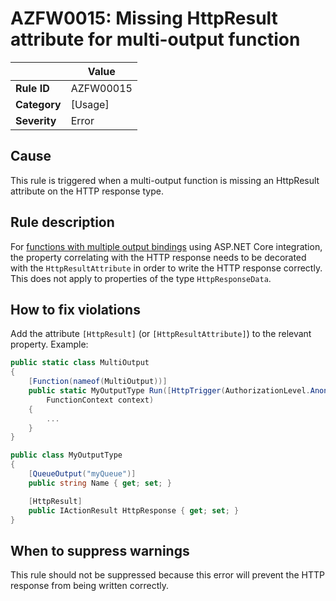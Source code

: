# AZFW0015: Missing HttpResult attribute for multi-output function

| | Value |
|-|-|
| **Rule ID** |AZFW00015|
| **Category** |[Usage]|
| **Severity** |Error|

## Cause

This rule is triggered when a multi-output function is missing an HttpResult attribute on the HTTP response type.

## Rule description

For [functions with multiple output bindings](https://learn.microsoft.com/en-us/azure/azure-functions/dotnet-isolated-process-guide?tabs=windows#multiple-output-bindings) using ASP.NET Core integration, the property correlating with the HTTP response needs to be decorated with the `HttpResultAttribute` in order to write the HTTP response correctly. This does not apply to properties of the type `HttpResponseData`.

## How to fix violations

Add the attribute `[HttpResult]` (or `[HttpResultAttribute]`) to the relevant property. Example:

```csharp
public static class MultiOutput
{
    [Function(nameof(MultiOutput))]
    public static MyOutputType Run([HttpTrigger(AuthorizationLevel.Anonymous, "get")] HttpRequestData req,
        FunctionContext context)
    {
        ...
    }
}

public class MyOutputType
{
    [QueueOutput("myQueue")]
    public string Name { get; set; }

    [HttpResult]
    public IActionResult HttpResponse { get; set; }
}
```

## When to suppress warnings

This rule should not be suppressed because this error will prevent the HTTP response from being written correctly.